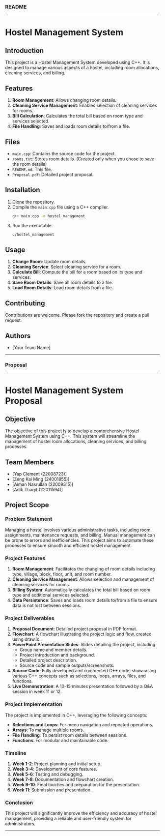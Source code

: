 ### README

---

# Hostel Management System

## Introduction

This project is a Hostel Management System developed using C++. It is designed to manage various aspects of a hostel, including room allocations, cleaning services, and billing.

## Features

1. **Room Management**: Allows changing room details.
2. **Cleaning Service Management**: Enables selection of cleaning services for rooms.
3. **Bill Calculation**: Calculates the total bill based on room type and services selected.
4. **File Handling**: Saves and loads room details to/from a file.

## Files

- `main.cpp`: Contains the source code for the project.
- `rooms.txt`: Stores room details. (Created only when you chose to save the room details)
- `README.md`: This file.
- `Proposal.pdf`: Detailed project proposal.

## Installation

1. Clone the repository.
2. Compile the `main.cpp` file using a C++ compiler.
   ```bash
   g++ main.cpp -o hostel_management
   ```
3. Run the executable.
   ```bash
   ./hostel_management
   ```

## Usage

1. **Change Room**: Update room details.
2. **Cleaning Service**: Select cleaning service for a room.
3. **Calculate Bill**: Compute the bill for a room based on its type and services.
4. **Save Room Details**: Save all room details to a file.
5. **Load Room Details**: Load room details from a file.

## Contributing

Contributions are welcome. Please fork the repository and create a pull request.

## Authors

- [Your Team Name]

---

### Proposal

---

# Hostel Management System Proposal

## Objective

The objective of this project is to develop a comprehensive Hostel Management System using C++. This system will streamline the management of hostel room allocations, cleaning services, and billing processes.

## Team Members

- [Yap Clement (22008723)]
- [Zeng Kai Ming (24001855)]
- [Aiman Nasrullah (22009315)]
- [Adib Thaqif (22011594)]

## Project Scope

### Problem Statement

Managing a hostel involves various administrative tasks, including room assignments, maintenance requests, and billing. Manual management can be prone to errors and inefficiencies. This project aims to automate these processes to ensure smooth and efficient hostel management.

### Project Features

1. **Room Management**: Facilitates the changing of room details including type, village, block, floor, unit, and room number.
2. **Cleaning Service Management**: Allows selection and management of cleaning services for rooms.
3. **Billing System**: Automatically calculates the total bill based on room type and additional services selected.
4. **Data Persistence**: Saves and loads room details to/from a file to ensure data is not lost between sessions.

### Project Deliverables

1. **Proposal Document**: Detailed project proposal in PDF format.
2. **Flowchart**: A flowchart illustrating the project logic and flow, created using draw.io.
3. **PowerPoint Presentation Slides**: Slides detailing the project, including:
   - Group name and member details.
   - Project introduction and background.
   - Detailed project description.
   - Source code and sample outputs/screenshots.
4. **Source Code**: Fully developed and commented C++ code, showcasing various C++ concepts such as selections, loops, arrays, files, and functions.
5. **Live Demonstration**: A 10-15 minutes presentation followed by a Q&A session in week 11 or 12.

### Project Implementation

The project is implemented in C++, leveraging the following concepts:

- **Selections and Loops**: For menu navigation and repeated operations.
- **Arrays**: To manage multiple rooms.
- **File Handling**: To persist room details between sessions.
- **Functions**: For modular and maintainable code.

### Timeline

1. **Week 1-2**: Project planning and initial setup.
2. **Week 3-4**: Development of core features.
3. **Week 5-6**: Testing and debugging.
4. **Week 7-8**: Documentation and flowchart creation.
5. **Week 9-10**: Final touches and preparation for the presentation.
6. **Week 11**: Submission and presentation.

### Conclusion

This project will significantly improve the efficiency and accuracy of hostel management, providing a reliable and user-friendly system for administrators.

---
